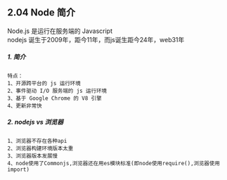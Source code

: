## 2.04 Node 简介

Node.js 是运行在服务端的 Javascript            
nodejs 诞生于2009年，距今11年，而js诞生距今24年，web31年       

##### 1. 简介
```
特点：   
1、开源跨平台的 js 运行环境
2、事件驱动 I/O 服务端的 js 运行环境
3、基于 Google Chrome 的 V8 引擎
4、更新非常快
```    


##### 2. nodejs vs 浏览器

```
1、浏览器不存在各种api   
2、浏览器构建环境版本太重
3、浏览器版本发展慢
4、node使用了Commonjs,浏览器还在用es模块标准(即node使用require(),浏览器使用import)

```

